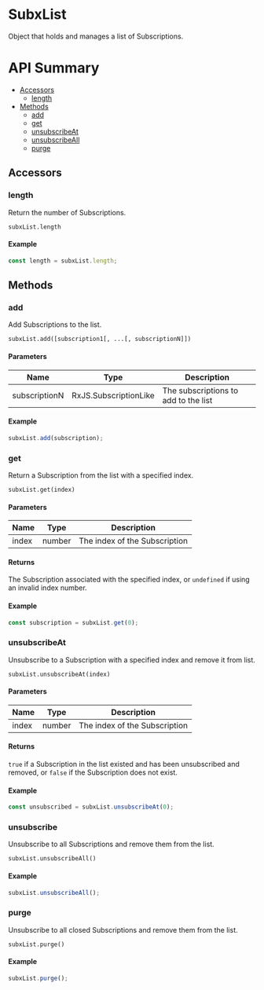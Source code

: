 # SubxList

Object that holds and manages a list of Subscriptions.

# API Summary

- [Accessors](#accessors)
    - [length](#length)
- [Methods](#methods)
    - [add](#add)
    - [get](#get)
    - [unsubscribeAt](#unsubscribeAt)
    - [unsubscribeAll](#unsubscribeAll)
    - [purge](#purge)

## Accessors

### length

Return the number of Subscriptions.

`subxList.length`

#### Example

```ts
const length = subxList.length;
```

## Methods

### add

Add Subscriptions to the list.

`subxList.add([subscription1[, ...[, subscriptionN]])`

#### Parameters

| Name    | Type      | Description  |
|---------|-----------|--------------|
| subscriptionN	| RxJS.SubscriptionLike | The subscriptions to add to the list

#### Example

```ts
subxList.add(subscription);
```

### get

Return a Subscription from the list with a specified index.

`subxList.get(index)`

#### Parameters

| Name    | Type      | Description  |
|---------|-----------|--------------|
| index	  | number	  | The index of the Subscription

#### Returns

The Subscription associated with the specified index, or `undefined` if using an invalid index number.

#### Example

```ts
const subscription = subxList.get(0);
```

### unsubscribeAt

Unsubscribe to a Subscription with a specified index and remove it from list.

`subxList.unsubscribeAt(index)`

#### Parameters

| Name    | Type      | Description  |
|---------|-----------|--------------|
| index	  | number	  | The index of the Subscription

#### Returns

`true` if a Subscription in the list existed and has been unsubscribed and removed, or `false` if the Subscription does not exist.

#### Example

```ts
const unsubscribed = subxList.unsubscribeAt(0);
```

### unsubscribe

Unsubscribe to all Subscriptions and remove them from the list.

`subxList.unsubscribeAll()`

#### Example

```ts
subxList.unsubscribeAll();
```

### purge

Unsubscribe to all closed Subscriptions and remove them from the list.

`subxList.purge()`

#### Example

```ts
subxList.purge();
```
